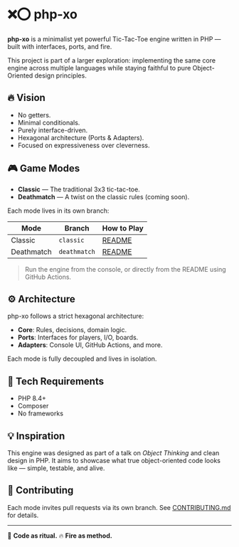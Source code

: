 # ❌⭕ php-xo

**php-xo** is a minimalist yet powerful Tic-Tac-Toe engine written in PHP — built with interfaces, ports, and fire.

This project is part of a larger exploration: implementing the same core engine across multiple languages while staying faithful to pure Object-Oriented design principles.

## 🔥 Vision

* No getters.
* Minimal conditionals.
* Purely interface-driven.
* Hexagonal architecture (Ports & Adapters).
* Focused on expressiveness over cleverness.

## 🎮 Game Modes

* **Classic** — The traditional 3x3 tic-tac-toe.
* **Deathmatch** — A twist on the classic rules (coming soon).

Each mode lives in its own branch:

| Mode       | Branch       | How to Play                                                          |
| ---------- | ------------ | -------------------------------------------------------------------- |
| Classic    | `classic`    | [README](https://github.com/kamishimoemon/php-xo/tree/classic#readme)    |
| Deathmatch | `deathmatch` | [README](https://github.com/kamishimoemon/php-xo/tree/deathmatch#readme) |

> Run the engine from the console, or directly from the README using GitHub Actions.

## ⚙️ Architecture

php-xo follows a strict hexagonal architecture:

* **Core**: Rules, decisions, domain logic.
* **Ports**: Interfaces for players, I/O, boards.
* **Adapters**: Console UI, GitHub Actions, and more.

Each mode is fully decoupled and lives in isolation.

## 💪 Tech Requirements

* PHP 8.4+
* Composer
* No frameworks

## 💡 Inspiration

This engine was designed as part of a talk on *Object Thinking* and clean design in PHP.
It aims to showcase what true object-oriented code looks like — simple, testable, and alive.

## 🤝 Contributing

Each mode invites pull requests via its own branch.
See [CONTRIBUTING.md](CONTRIBUTING.md) for details.

---

📜 **Code as ritual.** 🔥 **Fire as method.**
